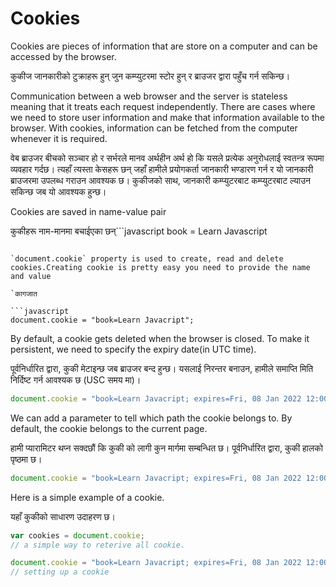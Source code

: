 # Cookies

Cookies are pieces of information that are store on a computer and can be accessed by the browser.

कुकीज जानकारीको टुक्राहरू हुन् जुन कम्प्युटरमा स्टोर हुन् र ब्राउजर द्वारा पहुँच गर्न सकिन्छ।

Communication between a web browser and the server is stateless meaning that it treats each request independently. There are cases where we need to store user information and make that information available to the browser. With cookies, information can be fetched from the computer whenever it is required.

वेब ब्राउजर बीचको सञ्चार हो र सर्भरले मानव अर्थहीन अर्थ हो कि यसले प्रत्येक अनुरोधलाई स्वतन्त्र रूपमा व्यवहार गर्दछ। त्यहाँ त्यस्ता केसहरू छन् जहाँ हामीले प्रयोगकर्ता जानकारी भण्डारण गर्न र यो जानकारी ब्राउजरमा उपलब्ध गराउन आवश्यक छ। कुकीजको साथ, जानकारी कम्प्युटरबाट कम्प्युटरबाट ल्याउन सकिन्छ जब यो आवश्यक हुन्छ।

Cookies are saved in name-value pair

कुकीहरू नाम-मानमा बचाईएका छन्```javascript
book = Learn Javascript
```

`document.cookie` property is used to create, read and delete cookies.Creating cookie is pretty easy you need to provide the name and value 

`कागजात

```javascript
document.cookie = "book=Learn Javacript";
```
By default,  a cookie gets deleted when the browser is closed. To make it persistent, we need to specify the expiry date(in UTC time).

पूर्वनिर्धारित द्वारा, कुकी मेटाइन्छ जब ब्राउजर बन्द हुन्छ। यसलाई निरन्तर बनाउन, हामीले समाप्ति मिति निर्दिष्ट गर्न आवश्यक छ (USC समय मा)।

```javascript
document.cookie = "book=Learn Javacript; expires=Fri, 08 Jan 2022 12:00:00 UTC";
```

We can add a parameter to tell which path the cookie belongs to. By default, the cookie belongs to the current page.

हामी प्यारामिटर थप्न सक्दछौं कि कुकी को लागी कुन मार्गमा सम्बन्धित छ। पूर्वनिर्धारित द्वारा, कुकी हालको पृष्ठमा छ।

```javascript
document.cookie = "book=Learn Javacript; expires=Fri, 08 Jan 2022 12:00:00 UTC; path=/";
```

Here is a simple example of a cookie.

यहाँ कुकीको साधारण उदाहरण छ।

```javascript
var cookies = document.cookie;
// a simple way to reterive all cookie.

document.cookie = "book=Learn Javacript; expires=Fri, 08 Jan 2022 12:00:00 UTC; path=/";
// setting up a cookie
```